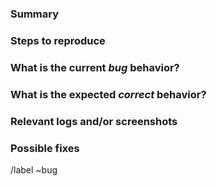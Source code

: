 ### Summary

<!-- Summarize the bug encountered -->


### Steps to reproduce

<!-- Describe how one can reproduce the issue - this is very important. Please use an ordered list. -->



### What is the current *bug* behavior?

<!-- Describe what actually happens. -->


### What is the expected *correct* behavior?

<!-- Describe what should be seen instead. -->


### Relevant logs and/or screenshots

<!-- Paste any relevant logs - please use code blocks (```) to format console output, logs, and code as it's tough to read otherwise. -->


### Possible fixes

<!-- If you can, provide details to the root cause that might be responsible for the problem. -->


/label ~bug

